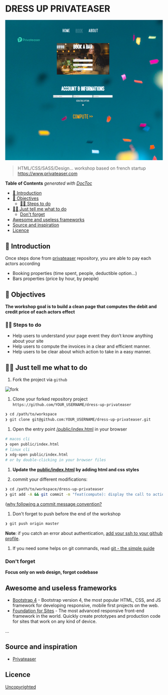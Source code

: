# DRESS UP PRIVATEASER

![alt text](./privaTeaser.png)

> HTML/CSS/SASS/Design... workshop based on french startup https://www.privateaser.com

<!-- START doctoc generated TOC please keep comment here to allow auto update -->
<!-- DON'T EDIT THIS SECTION, INSTEAD RE-RUN doctoc TO UPDATE -->
**Table of Contents**  *generated with [DocToc](https://github.com/thlorenz/doctoc)*

- [🐣 Introduction](#-introduction)
- [🎯 Objectives](#-objectives)
  - [🏃‍♀️ Steps to do](#%E2%80%8D-steps-to-do)
- [👩‍💻 Just tell me what to do](#%E2%80%8D-just-tell-me-what-to-do)
  - [Don't forget](#dont-forget)
- [Awesome and useless frameworks](#awesome-and-useless-frameworks)
- [Source and inspiration](#source-and-inspiration)
- [Licence](#licence)

<!-- END doctoc generated TOC please keep comment here to allow auto update -->

## 🐣 Introduction

Once steps done from [privateaser](https://github.com/92bondstreet/privateaser) repository, you are able to pay each actors according

* Booking properties (time spent, people, deductible option...)
* Bars properties (price by hour, by people)

## 🎯 Objectives

**The workshop goal is to build a clean page that computes the debit and credit price of each actors effect**

### 🏃‍♀️ Steps to do

* Help users to understand your page event they don’t know anything about your site
* Help users to compute the invoices in a clear and efficient manner.
* Help users to be clear about which action to take in a easy manner.

## 👩‍💻 Just tell me what to do

1. Fork the project via `github`

![fork](./fork.png)

1. Clone your forked repository project `https://github.com/YOUR_USERNAME/dress-up-privateaser`

```sh
❯ cd /path/to/workspace
❯ git clone git@github.com:YOUR_USERNAME/dress-up-privateaser.git
```

1. Open the entry point [/public/index.html](./public/index.html) in your browser

```sh
# macos cli
❯ open public/index.html
# linux cli
❯ xdg-open public/index.html
# or by double-clicking in your browser files
```

1. **Update the [public/index.html](./public/index.html) by adding html and css styles**

1. commit your different modifications:

```sh
❯ cd /path/to/workspace/dress-up-privateaser
❯ git add -A && git commit -m "feat(compute): display the call to action button"
```

([why following a commit message convention?](https://www.conventionalcommits.org)

1. Don't forget to push before the end of the workshop

```sh
❯ git push origin master
```

**Note**: if you catch an error about authentication, [add your ssh to your github profile](https://help.github.com/articles/connecting-to-github-with-ssh/).

1. If you need some helps on git commands, read [git - the simple guide](http://rogerdudler.github.io/git-guide/)

### Don't forget

**Focus only on web design, forgot codebase**

## Awesome and useless frameworks

* [Bootstrap 4](http://getbootstrap.com) - Bootstrap version 4, the most popular HTML, CSS, and JS framework for developing responsive, mobile first projects on the web.
* [Foundation for Sites](https://foundation.zurb.com) - The most advanced responsive front-end framework in the world. Quickly create prototypes and production code for sites that work on any kind of device.

...


## Source and inspiration

* [Privateaser](https://www.privateaser.com)

## Licence

[Uncopyrighted](http://zenhabits.net/uncopyright/)
